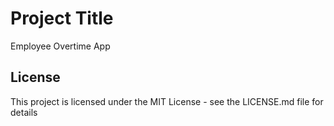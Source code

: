 # Project Title
Employee Overtime App





## License 
This project is licensed under the MIT License - see the LICENSE.md file for details